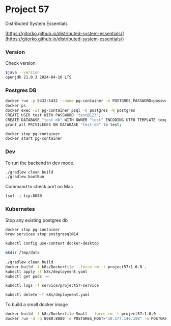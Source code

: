 # Project 57

Distributed System Essentials

[https://gitorko.github.io/distributed-system-essentials/](https://gitorko.github.io/distributed-system-essentials/)

### Version

Check version

```bash
$java --version
openjdk 21.0.3 2024-04-16 LTS
```

### Postgres DB

```bash
docker run -p 5432:5432 --name pg-container -e POSTGRES_PASSWORD=password -d postgres:14
docker ps
docker exec -it pg-container psql -U postgres -W postgres
CREATE USER test WITH PASSWORD 'test@123';
CREATE DATABASE "test-db" WITH OWNER "test" ENCODING UTF8 TEMPLATE template0;
grant all PRIVILEGES ON DATABASE "test-db" to test;

docker stop pg-container
docker start pg-container
```

### Dev

To run the backend in dev mode.

```bash
./gradlew clean build
./gradlew bootRun

```

Command to check port on Mac

```bash
lsof -i tcp:8080
```

### Kubernetes

Stop any existing postgres db

```bash
docker stop pg-container
brew services stop postgresql@14
```

```bash
kubectl config use-context docker-desktop

mkdir /tmp/data
 
./gradlew clean build
docker build -f k8s/Dockerfile --force-rm -t project57:1.0.0 .
kubectl apply -f k8s/deployment.yaml
kubectl get pods -w

kubectl logs -f service/project57-service

kubectl delete -f k8s/deployment.yaml
```

To build a small docker image

```bash
docker build -f k8s/Dockerfile-Small --force-rm -t project57:1.0.0 . 
docker run -d -p 8080:8080 -e POSTGRES_HOST="10.177.140.150" -e POSTGRES_DB="test-db" -e POSTGRES_USER="test" -e POSTGRES_PASSWORD="test@123" project57:1.0.0
```
